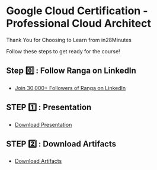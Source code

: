 # Google Cloud Certification - Professional Cloud Architect

Thank You for Choosing to Learn from in28Minutes

Follow these steps to get ready for the course!

## Step 0️⃣ : Follow Ranga on LinkedIn

- [Join 30,000+ Followers of Ranga on LinkedIn](https://links.in28minutes.com/lin)


## STEP 1️⃣ : Presentation

- [Download Presentation](https://github.com/in28minutes/course-material/raw/main/12-google-certified-professional-cloud-architect/CoursePresentation-GoogleCloudProfessionalCloudArchitect.pdf)

## STEP 2️⃣ : Download Artifacts

- [Download Artifacts](https://github.com/in28minutes/course-material/raw/main/12-google-certified-professional-cloud-architect/downloads.zip)
